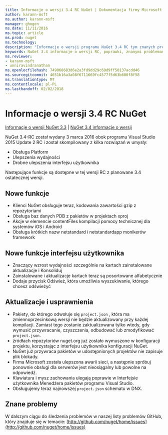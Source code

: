 ```yaml
---
title: Informacje o wersji 3.4 RC NuGet | Dokumentacja firmy Microsoft
author: karann-msft
ms.author: karann-msft
manager: ghogen
ms.date: 11/11/2016
ms.topic: article
ms.prod: nuget
ms.technology: 
description: "Informacje o wersji programu NuGet 3.4 RC tym znanych problemów, poprawki, dodatkowe funkcje i dcr."
keywords: NuGet 3.4 informacje o wersji RC, poprawki, znanymi problemami, nowe funkcje, dcr
ms.reviewer:
- karann-msft
- unniravindranathan
ms.openlocfilehash: 749068683d6e2a3fd9dd29c69d9ff50137acdd46
ms.sourcegitcommit: 4651b16a3a08f6711669fc4577f5d63b600f8f58
ms.translationtype: MT
ms.contentlocale: pl-PL
ms.lasthandoff: 02/02/2018
---
```

# <a name="nuget-34-rc-release-notes"></a>Informacje o wersji 3.4 RC NuGet

[Informacje o wersji NuGet 3.3](../release-notes/nuget-3.3.md) | [NuGet 3.4 informacje o wersji](../release-notes/nuget-3.4.md)

NuGet 3.4-RC został wydany 3 marca 2016 obok programu Visual Studio 2015 Update 2 RC i został skompilowany z kilka rozwiązań w umysły:

* Obsługa Platform
* Ulepszenia wydajności
* Drobne ulepszenia interfejsu użytkownika

Następujące funkcje są dostępne w tej wersji RC z planowane 3.4 ostatecznej wersji.

## <a name="new-features"></a>Nowe funkcje

* Klienci NuGet obsługuje teraz, kodowania zawartości gzip z repozytoriami
* Obsługa baz danych PDB z pakietów w projektach xproj
* Akcje w elemencie contentFiles kompilacji pomocy technicznej dla systemów iOS i Android
* Obsługa krótkich nazw netstandard i netstandardapp monikerów framework

## <a name="new-user-interface-features"></a>Nowe funkcje interfejsu użytkownika

* Znaczący wzrost wydajności szczególnie na kartach zainstalowane aktualizacje i Konsoliduj
* Zainstalowane i aktualizacje kartach teraz są posortowane alfabetycznie
* Dodaje przycisk Odśwież, która umożliwia wyszukiwanie, którego chcesz odświeżyć

## <a name="updates-and-improvements"></a>Aktualizacje i usprawnienia

* Pakiety, do którego odwołuje się `project.json` , która ma zmiennoprzecinkową wersji nie będzie aktualizowany przy każdej kompilacji. Zamiast tego zostanie zaktualizowana tylko wtedy, gdy wymusić przywracanie, czyszczenia, odbudować lub zmodyfikować `project.json`.
* źródłach repozytoriów nuget.org już zostało wymuszone w konfiguracji projektu, korzystając z interfejsu użytkownika konfiguracji NuGet.
* NuGet już przywraca pakietów w udostępnionych projektów nie zapisuje plik blokady.
* Firma Microsoft została ulepszona awarii sieci, a następnie spróbuj ponownie obsługi dla serwerów jest nieosiągalny lub powolne na odpowiedź.
* Klawiatura i mysz zachowania ulegają poprawie w Interfejsie użytkownika Menedżera pakietów programu Visual Studio.
* Obsługujemy teraz najnowszej `project.json` schematu w DNX.

## <a name="known-issues"></a>Znane problemy

W dalszym ciągu do śledzenia problemów w naszej listy problemów GitHub, który znajduje się w temacie: [http://github.com/nuget/home/issues](http://github.com/nuget/home/issues)